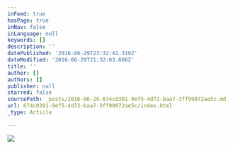 ```yaml
---
inFeed: true
hasPage: true
inNav: false
inLanguage: null
keywords: []
description: ''
datePublished: '2016-06-29T23:32:41.319Z'
dateModified: '2016-06-29T21:32:03.606Z'
title: ''
author: []
authors: []
publisher: null
starred: false
sourcePath: _posts/2016-06-29-674c0301-9ef5-4d72-baa7-3ff99072ae5c.md
url: 674c0301-9ef5-4d72-baa7-3ff99072ae5c/index.html
_type: Article

---
```

![](https://the-grid-user-content.s3-us-west-2.amazonaws.com/e9db4391-bf97-47f0-97e7-c34f31ed37e2.jpg)